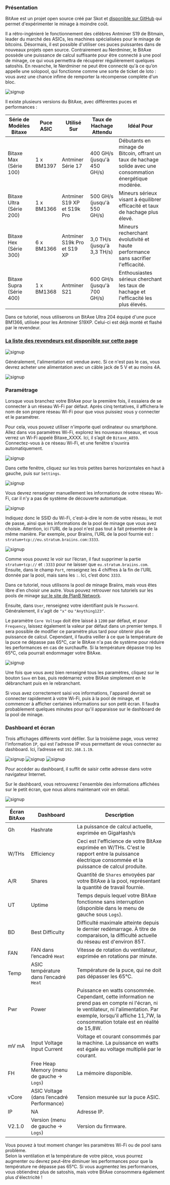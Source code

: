 ### Présentation

BitAxe est un projet open source créé par Skot et [disponible sur GitHub](https://github.com/skot/bitaxe) qui permet d'expérimenter le minage à moindre coût.

Il a rétro-ingénieré le fonctionnement des célèbres Antminer S19 de Bitmain, leader du marché des ASICs, les machines spécialisées pour le minage de bitcoins. Désormais, il est possible d'utiliser ces puces puissantes dans de nouveaux projets open source. Contrairement au Nerdminer, le BitAxe possède une puissance de calcul suffisante pour être connecté à une pool de minage, ce qui vous permettra de récupérer régulièrement quelques satoshis. En revanche, le Nerdminer ne peut être connecté qu'à ce qu’on appelle une solopool, qui fonctionne comme une sorte de ticket de loto : vous avez une chance infime de remporter la récompense complète d'un bloc.

![signup](assets/1.webp)

Il existe plusieurs versions du BitAxe, avec différentes puces et performances :

| Série de Modèles Bitaxe    | Puce ASIC   | Utilisé Sur                     | Taux de Hachage Attendu            | Idéal Pour                                                                 |
|----------------------------|-------------|---------------------------------|------------------------------------|----------------------------------------------------------------------------|
| Bitaxe Max (Série 100)      | 1 x BM1397  | Antminer Série 17               | 400 GH/s (jusqu'à 450 GH/s)        | Débutants en minage de Bitcoin, offrant un taux de hachage solide avec une consommation énergétique modérée. |
| Bitaxe Ultra (Série 200)    | 1 x BM1366  | Antminer S19 XP et S19k Pro     | 500 GH/s (jusqu'à 550 GH/s)        | Mineurs sérieux visant à équilibrer efficacité et taux de hachage plus élevé.        |
| Bitaxe Hex (Série 300)      | 6 x BM1366  | Antminer S19k Pro et S19 XP     | 3,0 TH/s (jusqu'à 3,3 TH/s)        | Mineurs recherchant évolutivité et haute performance sans sacrifier l'efficacité. |
| Bitaxe Supra (Série 400)    | 1 x BM1368  | Antminer S21                    | 600 GH/s (jusqu'à 700 GH/s)        | Enthousiastes sérieux cherchant les taux de hachage et l'efficacité les plus élevés.         |

Dans ce tutoriel, nous utiliserons un BitAxe Ultra 204 équipé d'une puce BM1366, utilisée pour les Antminer S19XP. Celui-ci est déjà monté et flashé par le revendeur.

### [La liste des revendeurs est disponible sur cette page](https://bitaxe.org/legit.html)
![signup](assets/2.webp)

Généralement, l'alimentation est vendue avec. Si ce n'est pas le cas, vous devrez acheter une alimentation avec un câble jack de 5 V et au moins 4A.

![signup](assets/1.webp)

### Paramétrage

Lorsque vous branchez votre BitAxe pour la première fois, il essaiera de se connecter à un réseau Wi-Fi par défaut. Après cinq tentatives, il affichera le nom de son propre réseau Wi-Fi pour que vous puissiez vous y connecter et le paramétrer.

Pour cela, vous pouvez utiliser n'importe quel ordinateur ou smartphone. Allez dans vos paramètres Wi-Fi, explorez les nouveaux réseaux, et vous verrez un Wi-Fi appelé Bitaxe_XXXX. Ici, il s’agit de `Bitaxe_A859`. Connectez-vous à ce réseau Wi-Fi, et une fenêtre s'ouvrira automatiquement.

![signup](assets/3.webp)

Dans cette fenêtre, cliquez sur les trois petites barres horizontales en haut à gauche, puis sur `Settings`.

![signup](assets/4.webp)

Vous devrez renseigner manuellement les informations de votre réseau Wi-Fi, car il n'y a pas de système de découverte automatique.

![signup](assets/5.webp)

Indiquez donc le SSID du Wi-Fi, c'est-à-dire le nom de votre réseau, le mot de passe, ainsi que les informations de la pool de minage que vous avez choisie. Attention, ici l'URL de la pool n'est pas tout à fait présentée de la même manière. Par exemple, pour Braiins, l’URL de la pool fournie est : `stratum+tcp://eu.stratum.braiins.com:3333`.

![signup](assets/6.webp)

Comme vous pouvez le voir sur l’écran, il faut supprimer la partie `stratum+tcp://` et `:3333` pour ne laisser que `eu.stratum.braiins.com`. Ensuite, dans le champ `Port`, renseignez les 4 chiffres à la fin de l’URL donnée par la pool, mais sans les `:`. Ici, c’est donc `3333`.

Dans ce tutoriel, nous utilisons la pool de minage Braiins, mais vous êtes libre d'en choisir une autre. Vous pouvez retrouver nos tutoriels sur les pools de minage [sur le site de PlanB Network](https://planb.network/en/tutorials/mining).

Ensuite, dans `User`, renseignez votre identifiant puis le `Password`. Généralement, il s'agit de `"x"` ou `"Anything123"`.

Le paramètre `Core Voltage` doit être laissé à `1200` par défaut, et pour `Frequency`, laissez également la valeur par défaut dans un premier temps. Il sera possible de modifier ce paramètre plus tard pour obtenir plus de puissance de calcul. Cependant, il faudra veiller à ce que la température de la puce ne dépasse pas 65°C, car le BitAxe n'a pas de système pour réduire les performances en cas de surchauffe. Si la température dépasse trop les 65°C, cela pourrait endommager votre BitAxe.

![signup](assets/7.webp)

Une fois que vous avez bien renseigné tous les paramètres, cliquez sur le bouton `Save` en bas, puis redémarrez votre BitAxe simplement en le débranchant puis en le rebranchant.

Si vous avez correctement saisi vos informations, l'appareil devrait se connecter rapidement à votre Wi-Fi, puis à la pool de minage, et commencer à afficher certaines informations sur son petit écran. Il faudra probablement quelques minutes pour qu'il apparaisse sur le dashboard de la pool de minage.

### Dashboard et écran

Trois affichages différents vont défiler. Sur la troisième page, vous verrez l'information `IP`, qui est l'adresse IP vous permettant de vous connecter au dashboard. Ici, l’adresse est `192.168.1.19`.

![signup](assets/8.webp)
![signup](assets/9.webp)
![signup](assets/10.webp)

Pour accéder au dashboard, il suffit de saisir cette adresse dans votre navigateur Internet.

Sur le dashboard, vous retrouverez l'ensemble des informations affichées sur le petit écran, que nous allons maintenant voir en détail.

![signup](assets/9.webp)

| Écran BitAxe   | Dashboard                               | Description                                                                                                                                                                  |
|----------------|-----------------------------------------|------------------------------------------------------------------------------------------------------------------------------------------------------------------------------|
| Gh             | Hashrate                                | La puissance de calcul actuelle, exprimée en GigaHash/s                                                                                                                      |
| W/THs          | Efficiency                              | Ceci est l'efficience de votre BitAxe exprimée en W/THs. C'est le rapport entre la puissance électrique consommée et la puissance de calcul produite. |
| A/R            | Shares                                  | Quantité de `Shares` envoyées par votre BitAxe à la pool, représentant la quantité de travail fournie.                                                           |
| UT             | Uptime                                  | Temps depuis lequel votre BitAxe fonctionne sans interruption (disponible dans le menu de gauche sous `Logs`).                                                 |
| BD             | Best Difficulty                         | Difficulté maximale atteinte depuis le dernier redémarrage. À titre de comparaison, la difficulté actuelle du réseau est d'environ 85T.           |
| FAN            | FAN dans l’encadré `Heat`               | Vitesse de rotation du ventilateur, exprimée en rotations par minute.                                                                                                         |
| Temp           | ASIC température dans l’encadré `Heat`  | Température de la puce, qui ne doit pas dépasser les 65°C.                                                                                                                   |
| Pwr            | Power                                   | Puissance en watts consommée. Cependant, cette information ne prend pas en compte ni l'écran, ni le ventilateur, ni l'alimentation. Par exemple, lorsqu'il affiche 11,7W, la consommation totale est en réalité de 15,8W. |
| mV mA          | Input Voltage Input Current             | Voltage et courant consommés par la machine. La puissance en watts est égale au voltage multiplié par le courant.                                                                                                        |
| FH             | Free Heap Memory (menu de gauche -> `Logs`) | La mémoire disponible.                                                                                              |
| vCore          | ASIC Voltage (dans l’encadré Performance) | Tension mesurée sur la puce ASIC.                                                                                   |
| IP             | NA                                      | Adresse IP.                                                                                                         |
| V2.1.0         | Version (menu de gauche -> `Logs`)      | Version du firmware.                                                                                                |

Vous pouvez à tout moment changer les paramètres Wi-Fi ou de pool sans problème.  
Selon la ventilation et la température de votre pièce, vous pourrez augmenter ou devrez peut-être diminuer les performances pour que la température ne dépasse pas 65°C. Si vous augmentez les performances, vous obtiendrez plus de satoshis, mais votre BitAxe consommera également plus d'électricité !
